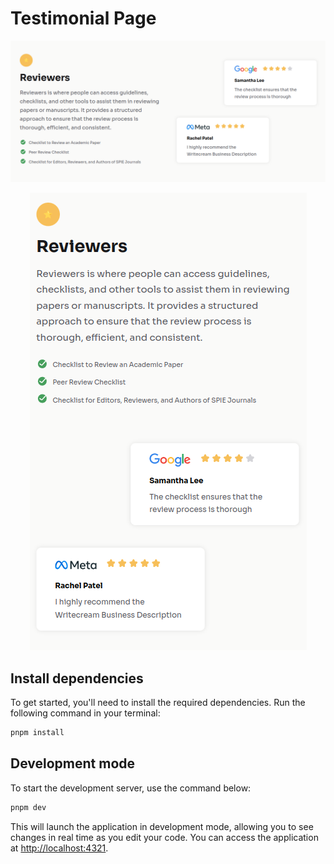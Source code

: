 # Testimonial Page

![testimonial full screen](doc/images/1280.png)

<div align="center">

  ![testimonial](doc/images/640.png)
</div>

## Install dependencies

To get started, you'll need to install the required dependencies. Run the following command in your terminal:

```sh
pnpm install
```

## Development mode

To start the development server, use the command below:

```sh
pnpm dev
```

This will launch the application in development mode, allowing you to see changes in real time as you edit your code. You can access the application at [http://localhost:4321](http://localhost:4321).